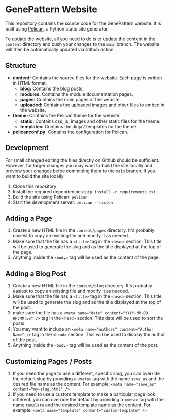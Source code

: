 # GenePattern Website

This repository contains the source code for the GenePattern website. It is built using 
[Pelican](https://docs.getpelican.com), a Python static site generator. 

To update the website, all you need to do is to update the content in the `content` directory and push your changes to 
the `main` branch. The website will then be automatically updated via Github action.

## Structure

* **content:** Contains the source files for the website. Each page is written in HTML format.
    - **blog:** Contains the blog posts.
    - **modules:** Contains the module documentation pages.
    - **pages:** Contains the main pages of the website.
    - **uploaded:** Contains the uploaded images and other files to embed in the website.
* **theme:** Contains the Pelican theme for the website.
    - **static:** Contains css, js, images and other static files for the theme.
    - **templates:** Contains the Jinja2 templates for the theme.
* **pelicanconf.py:** Contains the configuration for Pelican.

## Development
For small changed editing the files directly on Github should be sufficient. However, for larger changes you may want to 
build the site locally and preview your changes befoe committing them to the `main` branch. If you want to build the 
site locally:

1. Clone this repository
2. Install the required dependencies: `pip install -r requirements.txt`
3. Build the site using Pelican: `pelican`
4. Start the development server: `pelican --listen`

## Adding a Page

1. Create a new HTML file in the `content/pages` directory. It's probably easiest to copy an existing file and modify it as needed.
2. Make sure that the file has a `<title>` tag in the `<head>` section. This title will be used to generate the slug and as the title displayed at the top of the page.
3. Anything inside the `<body>` tag will be used as the content of the page.

## Adding a Blog Post

1. Create a new HTML file in the `content/blog` directory. It's probably easiest to copy an existing file and modify it as needed.
2. Make sure that the file has a `<title>` tag in the `<head>` section. This title will be used to generate the slug and as the title displayed at the top of the post.
3. make sure the file has a `<meta name="date" content="YYYY-MM-DD HH:MM:SS" />` tag in the `<head>` section. This date will be used to sort the posts.
4. You may want to include an `<meta name="authors" content="Author Name" />` tag in the `<head>` section. This will be used to display the author of the post.
5. Anything inside the `<body>` tag will be used as the content of the post.

## Customizing Pages / Posts

1. If you need the page to use a different, specific slug, you can override the default slug by providing a `<meta>` tag with the name `save_as` and the desired file name as the content. For example: `<meta name="save_as" content="my-slug.html" />`
2. If you need to use a custom template to make a particular page look different, you can override the default by providing a `<meta>` tag with the name `template` and the desired template name as the content. For example: `<meta name="template" content="custom-template" />`
